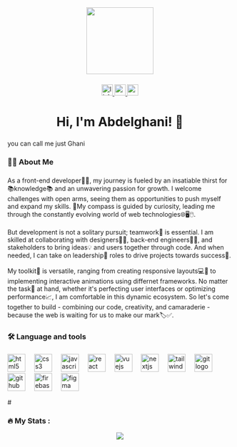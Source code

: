 <div align="center">
  <img height="150" src="https://drive.google.com/uc?export=view&id=1d_BHbilYKvRcOdMCKgjUCbO984TUzTSz"  />
</div>

###

<div align="center">
  <a href="www.linkedin.com/in/abdelghani-bahri-0a190a159" target="_blank">
    <img src="https://img.shields.io/static/v1?message=LinkedIn&logo=linkedin&label=&color=0077B5&logoColor=white&labelColor=&style=for-the-badge" height="25" alt="linkedin logo"  />
  </a>
  <a href="abdelghani.bahri0@gmail.com" target="_blank">
    <img src="https://img.shields.io/static/v1?message=Gmail&logo=gmail&label=&color=D14836&logoColor=white&labelColor=&style=for-the-badge" height="25" alt="gmail logo"  />
  </a>
  <a href="https://abdelghani-bahri.vercel.app/" target="_blank">
    <img src="https://img.shields.io/static/v1?message=Portfolio&logo=codesandbox&label=&color=040404&logoColor=DBDBDB&labelColor=&style=for-the-badge" height="25" alt="codesandbox logo"  />
  </a>
</div>

###

<h1 align="center">Hi, I'm Abdelghani! 👋</h1>

###

<p align="left">you can call me just Ghani</p>

###

<h3 align="left">👩‍💻  About Me</h3>

###

<p align="left">As a front-end developer👨‍💻, my journey is fueled by an insatiable thirst for 📚knowledge📚 and an unwavering passion for growth. I welcome challenges with open arms, seeing them as opportunities to push myself and expand my skills. 🧭My compass is guided by curiosity, leading me through the constantly evolving world of web technologies🌐🖥️🖱️.<br><br>But development is not a solitary pursuit; teamwork🤝 is essential. I am skilled at collaborating with designers👨‍🎨, back-end engineers👨‍💻, and stakeholders to bring ideas💡 and users together through code. And when needed, I can take on leadership🌟 roles to drive projects towards success🎯.<br><br>My toolkit🧰 is versatile, ranging from creating responsive layouts💻📱 to implementing interactive animations using differnet frameworks. No matter the task📝 at hand, whether it's perfecting user interfaces or optimizing performance📈, I am comfortable in this dynamic ecosystem. So let's come together to build - combining our code, creativity, and camaraderie - because the web is waiting for us to make our mark🏷️✅.</p>

###

<h3 align="left">🛠 Language and tools</h3>

###

<div align="left">
  <img src="https://cdn.jsdelivr.net/gh/devicons/devicon/icons/html5/html5-original.svg" height="40" alt="html5 logo"  />
  <img width="12" />
  <img src="https://cdn.jsdelivr.net/gh/devicons/devicon/icons/css3/css3-original.svg" height="40" alt="css3 logo"  />
  <img width="12" />
  <img src="https://cdn.jsdelivr.net/gh/devicons/devicon/icons/javascript/javascript-original.svg" height="40" alt="javascript logo"  />
  <img width="12" />
  <img src="https://cdn.jsdelivr.net/gh/devicons/devicon/icons/react/react-original.svg" height="40" alt="react logo"  />
  <img width="12" />
  <img src="https://cdn.jsdelivr.net/gh/devicons/devicon/icons/vuejs/vuejs-original.svg" height="40" alt="vuejs logo"  />
  <img width="12" />
  <img src="https://cdn.jsdelivr.net/gh/devicons/devicon/icons/nextjs/nextjs-original.svg" height="40" alt="nextjs logo"  />
  <img width="12" />
  <img src="https://cdn.jsdelivr.net/gh/devicons/devicon/icons/tailwindcss/tailwindcss-original-wordmark.svg" height="40" alt="tailwindcss logo"  />
  <img width="12" />
  <img src="https://cdn.jsdelivr.net/gh/devicons/devicon/icons/git/git-original.svg" height="40" alt="git logo"  />
  <img width="12" />
  <img src="https://cdn.jsdelivr.net/gh/devicons/devicon/icons/github/github-original.svg" height="40" alt="github logo"  />
  <img width="12" />
  <img src="https://cdn.jsdelivr.net/gh/devicons/devicon/icons/firebase/firebase-plain-wordmark.svg" height="40" alt="firebase logo"  />
  <img width="12" />
  <img src="https://cdn.jsdelivr.net/gh/devicons/devicon/icons/figma/figma-original.svg" height="40" alt="figma logo"  />
</div>



#<h3 align="left">🔥   My Stats :</h3>
<div align="center"><img src="https://github-readme-stats.vercel.app/api?username=GhaniBahri&show_icons=true&count_private=true&hide_border=true" align="center" /></div>  

